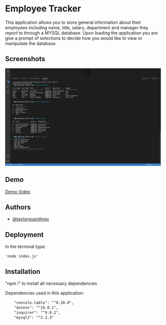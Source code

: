 
# Employee Tracker

This application allows you to store general information about their employees including name, title, salary, department and manager they report to through a MYSQL database.
Upon loading the application you are give a prompt of selections to decide how you would like to view or manipulate the database. 

## Screenshots

![App Screenshot](./screenshot.png)

## Demo

[Demo Video](https://drive.google.com/file/d/1XnEqkCBJ57jmc76yQ99mfxMCzJb6ktid/view) 


## Authors

- [@taylorguenthner](https://www.github.com/wtguenthner)



## Deployment

In the terminal type:

    'node index.js'
## Installation
"npm i" to install all necessary dependencies

Dependencies used in this application:  

        "console.table": "^0.10.0",  
        "dotenv": "^16.0.1",
        "inquirer": "^9.0.2",
        "mysql2": "^2.3.3"

    